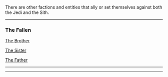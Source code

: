 There are other factions and entities that ally or set themselves against both the Jedi and the Sith.

***

### The Fallen

[The Brother]()

[The Sister]()

[The Father]()

***



***

